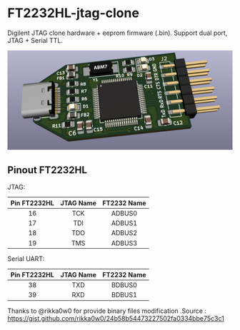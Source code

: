 # FT2232HL-jtag-clone
Digilent JTAG clone hardware + eeprom firmware (.bin). Support dual port, JTAG + Serial TTL.

![](Hardware/jtag-ft2232hl.png)

## Pinout FT2232HL 

JTAG:

| Pin FT2232HL | JTAG Name | FT2232 Name |
| :----------: | :-------: | :---------: |
|      16      |    TCK    |   ADBUS0    |
|      17      |    TDI    |   ADBUS1    |
|      18      |    TDO    |   ADBUS2    |
|      19      |    TMS    |   ADBUS3    |

Serial UART:

| Pin FT2232HL | JTAG Name | FT2232 Name |
| :----------: | :-------: | :---------: |
|      38      |    TXD    |   BDBUS0    |
|      39      |    RXD    |   BDBUS1    |



Thanks to @rikka0w0 for provide binary files modification .Source : https://gist.github.com/rikka0w0/24b58b54473227502fa0334bbe75c3c1

